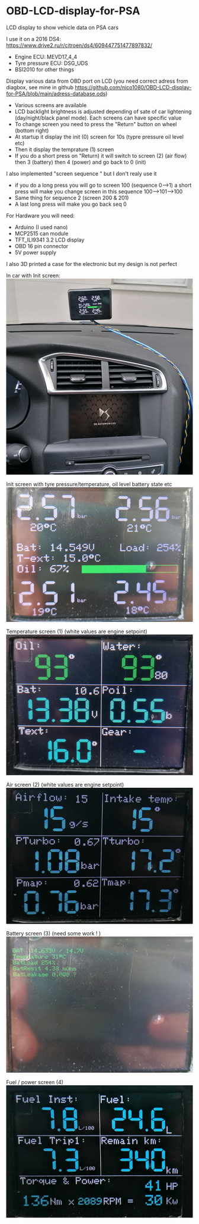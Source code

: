 # OBD-LCD-display-for-PSA
LCD display to show vehicle data on PSA cars

I use it on a 2016 DS4: https://www.drive2.ru/r/citroen/ds4/609447751477897832/
- Engine ECU: MEVD17_4_4
- Tyre pressure ECU: DSG_UDS
- BSI2010 for other things


Display various data from OBD port on LCD (you need correct adress from diagbox, see mine in github https://github.com/nico1080/OBD-LCD-display-for-PSA/blob/main/adress-database.ods)

- Various screens are available
- LCD backlight brightness is adjusted depending of sate of car  lightening (day/night/black panel mode). Each screens can have specific value
- To change screen you need to press the "Return" button on wheel (bottom right)
- At startup it display the init (0) screen for 10s (typre pressure oil level etc)
- Then it display the temprature (1) screen
- If you do a short press on "Return) it will switch to screen (2) (air flow) then 3 (battery) then 4 (power) and go back to 0 (init)


I also implemented "screen sequence " but I don't realy use it
- if you do a long press you will go to screen 100 (sequence 0-->1) a short press will make you change screen in this sequence 100-->101-->100
- Same thing for sequence 2 (screen 200 & 201)
- A last long press will make you go back seq 0

For Hardware you will need:
- Arduino (I used nano)
- MCP2515 can module
- TFT_ILI9341 3.2 LCD display
- OBD 16 pin connector
- 5V power supply


I also 3D printed a case for the electronic but my design is not perfect

In car with Init screen:
![alt text](https://github.com/nico1080/OBD-LCD-display-for-PSA/blob/main/picture/view.jpg)

Init screen with tyre pressure/temperature, oil level battery state etc
![alt text](https://github.com/nico1080/OBD-LCD-display-for-PSA/blob/main/picture/screen/screen0.jpg)

Temperature screen (1)  (white values are engine setpoint)
![alt text](https://github.com/nico1080/OBD-LCD-display-for-PSA/blob/main/picture/screen/screen1.jpg)

Air screen (2) (white values are engine setpoint)
![alt text](https://github.com/nico1080/OBD-LCD-display-for-PSA/blob/main/picture/screen/screen2.jpg)

Battery screen (3) (need some work ! )
![alt text](https://github.com/nico1080/OBD-LCD-display-for-PSA/blob/main/picture/screen/screen3.jpg)

Fuel / power screen (4)
![alt text](https://github.com/nico1080/OBD-LCD-display-for-PSA/blob/main/picture/screen/screen4.jpg)
